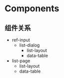 
# Components

## 组件关系

- ref-input
    - list-dialog
        - list-layout
        - data-table
- list-page
    - list-layout
    - data-table